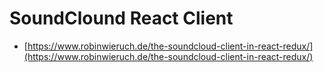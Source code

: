# SoundClound React Client

* [https://www.robinwieruch.de/the-soundcloud-client-in-react-redux/](https://www.robinwieruch.de/the-soundcloud-client-in-react-redux/)